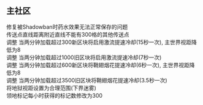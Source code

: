 ## 主社区
修复被Shadowban时药水效果无法正常保存的问题  
传送点直线距离附近直线不能有300格的其他传送点  
调整 当两分钟加载超过300新区块将启用激流提速冷却(15秒一次), 主世界视距降低为8  
调整 当两分钟加载超过1000旧区块将启用激流提速冷却(7秒一次)  
调整 当两分钟加载超过600新区块将鞘翅烟花提速冷却(6秒一次), 主世界视距降低为8  
调整 当两分钟加载超过3500旧区块将鞘翅烟花提速冷却(3.5秒一次)  
将地狱视距设置为合理范围(下界迷雾)  
领地标记每小时获得的标记数修改为300  

